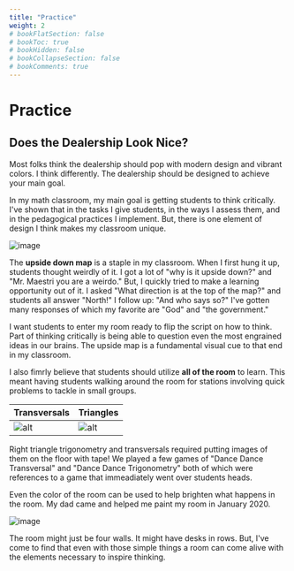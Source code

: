 ```yaml
---
title: "Practice"
weight: 2
# bookFlatSection: false
# bookToc: true
# bookHidden: false
# bookCollapseSection: false
# bookComments: true
---
```

# Practice

## Does the Dealership Look Nice?

Most folks think the dealership should pop with modern design and vibrant colors. I think differently. The dealership should be designed to achieve your main goal.

In my math classroom, my main goal is getting students to think critically. I've shown that in the tasks I give students, in the ways I assess them, and in the pedagogical practices I implement. But, there is one element of design I think makes my classroom unique.

![image](/upsidedownmap.jpg)

The **upside down map** is a staple in my classroom. When I first hung it up, students thought weirdly of it. I got a lot of "why is it upside down?" and "Mr. Maestri you are a weirdo." But, I quickly tried to make a learning opportunity out of it. I asked "What direction is at the top of the map?" and students all answer "North!" I follow up: "And who says so?" I've gotten many responses of which my favorite are "God" and "the government."

I want students to enter my room ready to flip the script on how to think. Part of thinking critically is being able to question even the most engrained ideas in our brains. The upside map is a fundamental visual cue to that end in my classroom.

I also fimrly believe that students should utilize **all of the room** to learn. This meant having students walking around the room for stations involving quick problems to tackle in small groups.

Transversals | Triangles
--- | --- 
![alt](/transversal.JPG) | ![alt](/triangles.jpg)

Right triangle trigonometry and transversals required putting images of them on the floor with tape! We played a few games of "Dance Dance Transversal" and "Dance Dance Trigonometry" both of which were references to a game that immeadiately went over students heads.

Even the color of the room can be used to help brighten what happens in the room. My dad came and helped me paint my room in January 2020.

![image](/dad.JPG)

The room might just be four walls. It might have desks in rows. But, I've come to find that even with those simple things a room can come alive with the elements necessary to inspire thinking.
